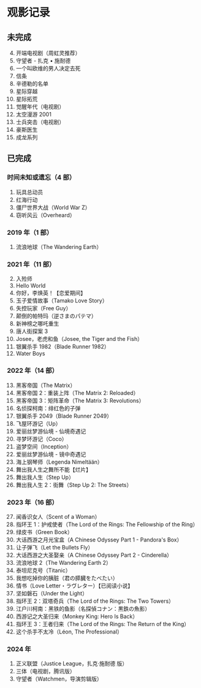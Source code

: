 # 观影记录

## 未完成

4. 开端电视剧（周虹灵推荐）
2. 守望者 - 扎克 • 施耐德
3. 一个叫欧维的男人决定去死
4. 信条
5. 辛德勒的名单
6. 星际穿越
7. 星际拓荒
8. 觉醒年代（电视剧）
9. 太空漫游 2001
10. 士兵突击（电视剧）
11. 豪斯医生
12. 成龙系列

## 已完成

### 时间未知或遗忘（4 部）

1. 玩具总动员
2. 红海行动
3. 僵尸世界大战（World War Z）
4. 窃听风云（Overheard）

### 2019 年（1 部）

1. 流浪地球（The Wandering Earth）

### 2021 年（11 部）

2. 入殓师
3. Hello World
4. 你好，李焕英！【恋爱期间】
5. 玉子爱情故事（Tamako Love Story）
6. 失控玩家（Free Guy）
7. 颠倒的帕特玛（逆さまのパテマ）
8. 新神榜之哪吒重生
9. 唐人街探案 3
10. Josee，老虎和鱼（Josee, the Tiger and the Fish）
11. 银翼杀手 1982（Blade Runner 1982）
12. Water Boys

### 2022 年（14 部）

13. 黑客帝国（The Matrix）
14. 黑客帝国 2：重装上阵（The Matrix 2: Reloaded）
15.  黑客帝国 3：矩阵革命（The Matrix 3: Revolutions）
16. 名侦探柯南：绯红色的子弹
17. 银翼杀手 2049（Blade Runner 2049）
18. 飞屋环游记（Up）
19. 爱丽丝梦游仙境 - 仙境奇遇记
20. 寻梦环游记（Coco）
21. 盗梦空间（Inception）
22. 爱丽丝梦游仙境 - 镜中奇遇记
23. 海上钢琴师（Legenda Nimeltään）
24. 舞出我人生之舞所不能【烂片】
25. 舞出我人生（Step Up）
26. 舞出我人生 2：街舞（Step Up 2: The Streets）

### 2023 年（16 部）

27. 闻香识女人（Scent of a Woman）
28. 指环王 1：护戒使者（The Lord of the Rings: The Fellowship of the Ring）
29. 绿皮书（Green Book）
30. 大话西游之月光宝盒（A Chinese Odyssey Part 1 - Pandora's Box）
31. 让子弹飞（Let the Bullets Fly）
32. 大话西游之大圣娶亲（A Chinese Odyssey Part 2 - Cinderella）
33. 流浪地球 2（The Wandering Earth 2）
34. 泰坦尼克号（Titanic）
35. 我想吃掉你的胰脏（君の膵臓をたべたい）
36. 情书（Love Letter・ラヴレター）【已阅读小说】
37. 坚如磐石（Under the Light）
38. 指环王 2：双塔奇兵（The Lord of the Rings: The Two Towers）
39. 江户川柯南：黑铁的鱼影（名探偵コナン：黒鉄の魚影）
40. 西游记之大圣归来（Monkey King: Hero Is Back）
41. 指环王 3：王者归来（The Lord of the Rings: The Return of the King）
42. 这个杀手不太冷（Léon, The Professional）

### 2024 年

1. 正义联盟（Justice League，扎克·施耐德 版）
2. 三体（电视剧，腾讯版）
3. 守望者（Watchmen，导演剪辑版）